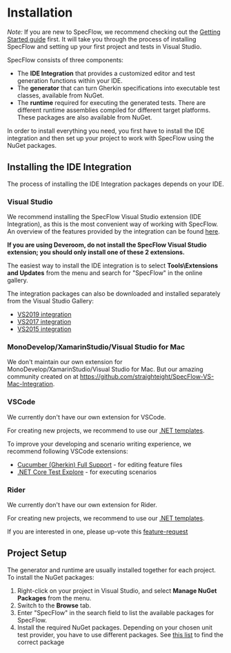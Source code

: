 # Installation

_Note:_ If you are new to SpecFlow, we recommend checking out the [Getting Started guide](https://go.specflow.org/getting-started) first. It will take you through the process of installing SpecFlow and setting up your first project and tests in Visual Studio.

SpecFlow consists of three components:

* The **IDE Integration** that provides a customized editor and test generation functions within your IDE.
* The **generator** that can turn Gherkin specifications into executable test classes, available from NuGet.
* The **runtime** required for executing the generated tests. There are different runtime assemblies compiled for different target platforms. These packages are also available from NuGet.

In order to install everything you need, you first have to install the IDE integration and then set up your project to work with SpecFlow using the NuGet packages.

## Installing the IDE Integration

The process of installing the IDE Integration packages depends on your IDE.

### Visual Studio

We recommend installing the SpecFlow Visual Studio extension (IDE Integration), as this is the most convenient way of working with SpecFlow. An overview of the features provided by the integration can be found [here](../Tools/Visual-Studio-Integration.md).

**If you are using Deveroom, do not install the SpecFlow Visual Studio extension; you should only install one of these 2 extensions.**

The easiest way to install the IDE integration is to select **Tools\Extensions and Updates** from the menu and search for "SpecFlow" in the online gallery.  

The integration packages can also be downloaded and installed separately from the Visual Studio Gallery:  

* [VS2019 integration](https://marketplace.visualstudio.com/items?itemName=TechTalkSpecFlowTeam.SpecFlowForVisualStudio)
* [VS2017 integration](https://marketplace.visualstudio.com/items?itemName=TechTalkSpecFlowTeam.SpecFlowforVisualStudio2017)
* [VS2015 integration](https://marketplace.visualstudio.com/items?itemName=TechTalkSpecFlowTeam.SpecFlowforVisualStudio2015)

### MonoDevelop/XamarinStudio/Visual Studio for Mac

We don't maintain our own extension for MonoDevelop/XamarinStudio/Visual Studio for Mac. But our amazing community created on at <https://github.com/straighteight/SpecFlow-VS-Mac-Integration>.

### VSCode

We currently don't have our own extension for VSCode.

For creating new projects, we recommend to use our [.NET templates](../Installation/Project-and-Item-Templates.html#creating-a-new-project-from-the-template).

To improve your developing and scenario writing experience, we recommend following VSCode extensions:

* [Cucumber (Gherkin) Full Support](https://marketplace.visualstudio.com/items?itemName=alexkrechik.cucumberautocomplete) - for editing feature files
* [.NET Core Test Explore](https://marketplace.visualstudio.com/items?itemName=formulahendry.dotnet-test-explorer) - for executing scenarios

### Rider

We currently don't have our own extension for Rider.

For creating new projects, we recommend to use our [.NET templates](../Installation/Project-and-Item-Templates.html#creating-a-new-project-from-the-template).

If you are interested in one, please up-vote this [feature-request](https://support.specflow.org/hc/en-us/community/posts/360012011397--SpecFlow-Rider-IDE-Support)

## Project Setup

The generator and runtime are usually installed together for each project. To install the NuGet packages:

1. Right-click on your project in Visual Studio, and select **Manage NuGet Packages** from the menu.
1. Switch to the **Browse** tab.
1. Enter "SpecFlow" in the search field to list the available packages for SpecFlow.
1. Install the required NuGet packages. Depending on your chosen unit test provider, you have to use different packages. See [this list](Unit-Test-Providers.md) to find the correct package
